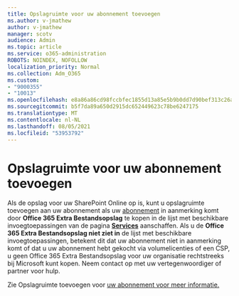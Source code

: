 ```yaml
---
title: Opslagruimte voor uw abonnement toevoegen
ms.author: v-jmathew
author: v-jmathew
manager: scotv
audience: Admin
ms.topic: article
ms.service: o365-administration
ROBOTS: NOINDEX, NOFOLLOW
localization_priority: Normal
ms.collection: Adm_O365
ms.custom:
- "9000355"
- "10013"
ms.openlocfilehash: e8a86a86cd98fccbfec1855d13a85e5b9b0dd7d90bef313c26a29160528701e9
ms.sourcegitcommit: b5f7da89a650d2915dc652449623c78be6247175
ms.translationtype: MT
ms.contentlocale: nl-NL
ms.lasthandoff: 08/05/2021
ms.locfileid: "53953792"
---
```

# <a name="add-storage-space-for-your-subscription"></a>Opslagruimte voor uw abonnement toevoegen

Als de opslag voor uw SharePoint Online op is, kunt u opslagruimte toevoegen aan uw abonnement als uw [abonnement](https://docs.microsoft.com/microsoft-365/commerce/add-storage-space) in aanmerking komt door **Office 365 Extra Bestandsopslag** te kopen in de lijst met beschikbare invoegtoepassingen van de pagina **[Services](https://go.microsoft.com/fwlink/p/?linkid=868433)** aanschaffen. Als u de **Office 365 Extra Bestandsopslag niet ziet in** de lijst met beschikbare invoegtoepassingen, betekent dit dat uw abonnement niet in aanmerking komt of dat u uw abonnement hebt gekocht via volumelicenties of een CSP, u geen Office 365 Extra Bestandsopslag voor uw organisatie rechtstreeks bij Microsoft kunt kopen. Neem contact op met uw vertegenwoordiger of partner voor hulp.

Zie Opslagruimte toevoegen voor [uw abonnement voor meer informatie.](https://docs.microsoft.com/microsoft-365/commerce/add-storage-space)
